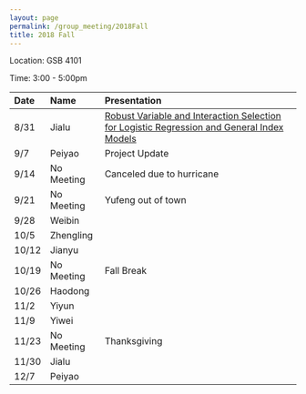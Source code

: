```yaml
---
layout: page
permalink: /group_meeting/2018Fall
title: 2018 Fall
---
```


Location: GSB 4101 

Time: 3:00 - 5:00pm

| Date    | Name       | Presentation |
| :----   | :----------|:--------     |
| 8/31    | Jialu      |[Robust Variable and Interaction Selection for Logistic Regression and General Index Models]|
| 9/7     | Peiyao     | Project Update |
| 9/14    | No Meeting | Canceled due to hurricane |
| 9/21    | No Meeting | Yufeng out of town | 
| 9/28    | Weibin     |                |
| 10/5    | Zhengling  |               |
| 10/12   | Jianyu     |            |
| 10/19   | No Meeting | Fall Break |
| 10/26   | Haodong    |             |
| 11/2    | Yiyun      |            |
| 11/9    | Yiwei      |           |
| 11/23   | No Meeting |  Thanksgiving   |
| 11/30   | Jialu      |            |
| 12/7    | Peiyao     |            |

<!-- 
| 10/26   | Jialu      |             |
| 11/2    | Peiyao     |            |
| 11/9    | Weibin     |           |
| 11/23   | No Meeting |  Thanksgiving   |
| 11/30   | Zhengling  |            |
| 12/7    | Jianyu     |            |
 -->

[Robust Variable and Interaction Selection for Logistic Regression and General Index Models]: https://www.tandfonline.com/doi/pdf/10.1080/01621459.2017.1401541?needAccess=true